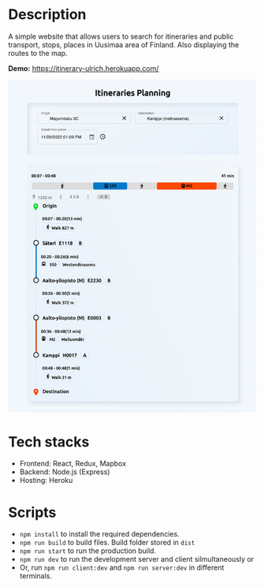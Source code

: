 <!-- @format -->

# Description

A simple website that allows users to search for itineraries and public transport, stops, places in Uusimaa area of Finland. Also displaying the routes to the map.

**Demo:** https://itinerary-ulrich.herokuapp.com/

![](./src/client/public/image-2.png)

# Tech stacks

- Frontend: React, Redux, Mapbox
- Backend: Node.js (Express)
- Hosting: Heroku

# Scripts

- `npm install` to install the required dependencies.
- `npm run build` to build files. Build folder stored in `dist`
- `npm run start` to run the production build.
- `npm run dev` to run the development server and client silmultaneously or
- Or, run `npm run client:dev` and `npm run server:dev` in different terminals.
